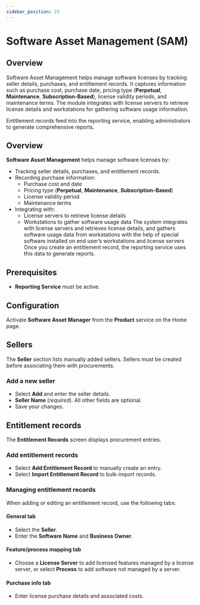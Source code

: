 ```yaml
---
sidebar_position: 23
---
```


# Software Asset Management (SAM)

## Overview

Software Asset Management helps manage software licenses by tracking seller details, purchases, and entitlement records. It captures information such as purchase cost, purchase date, pricing type (**Perpetual**, **Maintenance**, **Subscription-Based**), license validity periods, and maintenance terms. The module integrates with license servers to retrieve license details and workstations for gathering software usage information.

Entitlement records feed into the reporting service, enabling administrators to generate comprehensive reports.

## Overview

**Software Asset Management** helps manage software  licenses by:

- Tracking seller details, purchases, and entitlement records.
- Recording purchase information:
  - Purchase cost and date
  - Pricing type (**Perpetual**, **Maintenance**, **Subscription-Based**)
  - License validity period
  - Maintenance terms
- Integrating with:
  - License servers to retrieve license details
  - Workstations to gather software usage data
The system integrates with license servers and retrieves license details, and gathers software usage data from workstations with the help of special software installed on end user’s workstations and license servers Once you create an entitlement record, the reporting service uses this data to generate reports.




## Prerequisites

- **Reporting Service** must be active.

## Configuration

Activate **Software Asset Manager** from the **Product** service on the Home page.

## Sellers

The **Seller** section lists manually added sellers. Sellers must be created before associating them with procurements.

### Add a new seller

- Select **Add** and enter the seller details.
- **Seller Name** (*required*). All other fields are optional.
- Save your changes.

## Entitlement records

The **Entitlement Records** screen displays procurement entries.

### Add entitlement records

- Select **Add Entitlement Record** to manually create an entry.
- Select **Import Entitlement Record** to bulk-import records.

### Managing entitlement records

When adding or editing an entitlement record, use the following tabs:

#### General tab
- Select the **Seller**.
- Enter the **Software Name** and **Business Owner**.

#### Feature/process mapping tab
- Choose a **License Server** to add licensed features managed by a license server, or select **Process** to add software not managed by a server.

#### Purchase info tab
- Enter license purchase details and associated costs.

